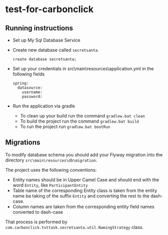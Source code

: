 # test-for-carbonclick

## Running instructions

* Set up My Sql Database Service
* Create new database called `secretsanta`.

    `create database secretsanta;`
* Set up your credentials in src\main\resources\application.yml in the following fields
    ```$xslt
    spring:
      datasource:
        username: 
        password: 
    ```
* Run the application via gradle
    * To clean up your build run the command
        `gradlew.bat clean`
    * To build the project run the command
        `gradlew.bat build`
    * To run the project run
        `gradlew.bat bootRun`        
        
## Migrations

To modify database schema you should add your Flyway migration into the directory
`src\main\resources\db\migration`.

The project uses the following conventions:

* Entity names should be in Upper Camel Case and should end with the word 
  `Entity`, like `ParticipantEntity`
* Table name of the corresponding Entity class is taken from the entity name
  ba taking of the suffix `Entity` and converting the rest to the dash-case.
* Column names are taken from the corresponding entity field names converted to 
  dash-case
  
That process is performed by `com.carbonclick.tsttask.secretsanta.util.NamingStrategy`
class.

   